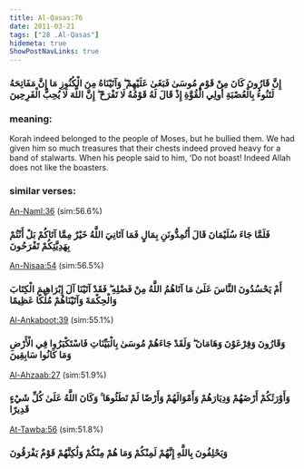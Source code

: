 ```yaml
---
title: Al-Qasas:76
date: 2011-03-21
tags: ["28 .Al-Qasas"]
hidemeta: true 
ShowPostNavLinks: true 
---
```

### إِنَّ قَارُونَ كَانَ مِنْ قَوْمِ مُوسَىٰ فَبَغَىٰ عَلَيْهِمْ ۖ وَآتَيْنَاهُ مِنَ الْكُنُوزِ مَا إِنَّ مَفَاتِحَهُ لَتَنُوءُ بِالْعُصْبَةِ أُولِي الْقُوَّةِ إِذْ قَالَ لَهُ قَوْمُهُ لَا تَفْرَحْ ۖ إِنَّ اللَّهَ لَا يُحِبُّ الْفَرِحِينَ
### meaning: 
Korah indeed belonged to the people of Moses, but he bullied them. We had given him so much treasures that their chests indeed proved heavy for a band of stalwarts. When his people said to him, ‘Do not boast! Indeed Allah does not like the boasters.
### similar verses: 

[An-Naml:36](/27/36) (sim:56.6%)

### فَلَمَّا جَاءَ سُلَيْمَانَ قَالَ أَتُمِدُّونَنِ بِمَالٍ فَمَا آتَانِيَ اللَّهُ خَيْرٌ مِمَّا آتَاكُمْ بَلْ أَنْتُمْ بِهَدِيَّتِكُمْ تَفْرَحُونَ

[An-Nisaa:54](/4/54) (sim:56.5%)

### أَمْ يَحْسُدُونَ النَّاسَ عَلَىٰ مَا آتَاهُمُ اللَّهُ مِنْ فَضْلِهِ ۖ فَقَدْ آتَيْنَا آلَ إِبْرَاهِيمَ الْكِتَابَ وَالْحِكْمَةَ وَآتَيْنَاهُمْ مُلْكًا عَظِيمًا

[Al-Ankaboot:39](/29/39) (sim:55.1%)

### وَقَارُونَ وَفِرْعَوْنَ وَهَامَانَ ۖ وَلَقَدْ جَاءَهُمْ مُوسَىٰ بِالْبَيِّنَاتِ فَاسْتَكْبَرُوا فِي الْأَرْضِ وَمَا كَانُوا سَابِقِينَ

[Al-Ahzaab:27](/33/27) (sim:51.9%)

### وَأَوْرَثَكُمْ أَرْضَهُمْ وَدِيَارَهُمْ وَأَمْوَالَهُمْ وَأَرْضًا لَمْ تَطَئُوهَا ۚ وَكَانَ اللَّهُ عَلَىٰ كُلِّ شَيْءٍ قَدِيرًا

[At-Tawba:56](/9/56) (sim:51.8%)

### وَيَحْلِفُونَ بِاللَّهِ إِنَّهُمْ لَمِنْكُمْ وَمَا هُمْ مِنْكُمْ وَلَٰكِنَّهُمْ قَوْمٌ يَفْرَقُونَ
